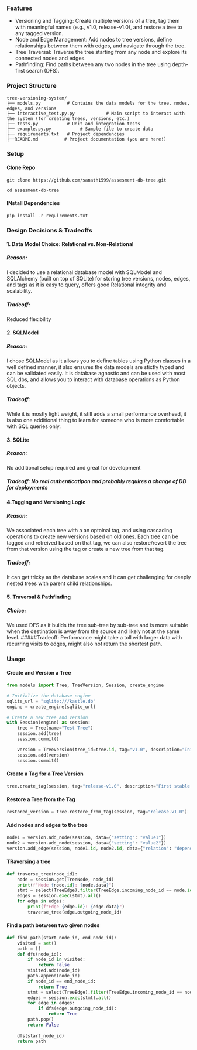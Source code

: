 ### Features
- Versioning and Tagging: Create multiple versions of a tree, tag them with meaningful names (e.g., v1.0, release-v1.0), and restore a tree to any tagged version.
- Node and Edge Management: Add nodes to tree versions, define relationships between them with edges, and navigate through the tree.
- Tree Traversal: Traverse the tree starting from any node and explore its connected nodes and edges.
- Pathfinding: Find paths between any two nodes in the tree using depth-first search (DFS).

### Project Structure 
```shell
tree-versioning-system/
├── models.py          # Contains the data models for the tree, nodes, edges, and versions
├── interactive_test.py.py            # Main script to interact with the system (for creating trees, versions, etc.)
├── tests.py           # Unit and integration tests
├── example.py.py           # Sample file to create data
├── requirements.txt   # Project dependencies
├──README.md          # Project documentation (you are here!)
```


### Setup
#### Clone Repo
```git clone https://github.com/sanath1599/assesment-db-tree.git ```

```cd assesment-db-tree```

#### INstall Dependencies
```pip install -r requirements.txt```

### Design Decisions & Tradeoffs
#### 1. Data Model Choice: Relational vs. Non-Relational
##### Reason:
I decided to use a relational database model with SQLModel and SQLAlchemy (built on top of SQLite) for storing tree versions, nodes, edges, and tags as it is easy to query, offers good Relational integrity and scalability. 

##### Tradeoff:
Reduced flexibility

#### 2. SQLModel
##### Reason: 
I chose SQLModel as it allows you to define tables using Python classes in a well defined manner, it also ensures the data models are stictly typed and can be validated easily. It is database agnostic and can be used with most SQL dbs, and allows you to interact with database operations as Python objects. 

##### Tradeoff: 
While it is mostly light weight, it still adds a small performance overhead, it is also one additional thing to learn for someone who is more comfortable with SQL queries only. 

#### 3. SQLite
##### Reason:
No additional setup required and great for development
##### Tradeoff: No real authenticatipon and probably requires a change of DB for deployments
#### 4.Tagging and Versioning Logic
##### Reason:
We associated each tree with a an optoinal tag, and using cascading operations to create new versions based on old ones. Each tree can be tagged and retreived based on that tag, we can also restore/revert the tree from that version using the tag or create a new tree from that tag. 

##### Tradeoff:
It can get tricky as the database scales and it can get challenging for deeply nested trees with parent child relationships.

#### 5. Traversal & Pathfinding
##### Choice: 
We used DFS as it builds the tree sub-tree by sub-tree and is more suitable when the destination is away from the source and likely not at the same level.
#####Tradeoff: 
Performance might take a toll with larger data with recurring visits to edges, might also not return the shortest path. 

### Usage
#### Create and Version a Tree
```python
from models import Tree, TreeVersion, Session, create_engine

# Initialize the database engine
sqlite_url = "sqlite:///kastle.db"
engine = create_engine(sqlite_url)

# Create a new tree and version
with Session(engine) as session:
    tree = Tree(name="Test Tree")
    session.add(tree)
    session.commit()

    version = TreeVersion(tree_id=tree.id, tag="v1.0", description="Initial version")
    session.add(version)
    session.commit()

```
#### Create a Tag for a Tree Version
```python
tree.create_tag(session, tag="release-v1.0", description="First stable release")

```

#### Restore a Tree from the Tag
```python
restored_version = tree.restore_from_tag(session, tag="release-v1.0")

```
#### Add nodes and edges to the tree 
```python
node1 = version.add_node(session, data={"setting": "value1"})
node2 = version.add_node(session, data={"setting": "value2"})
version.add_edge(session, node1.id, node2.id, data={"relation": "dependency"})
```

#### TRaversing a tree
```python
def traverse_tree(node_id):
    node = session.get(TreeNode, node_id)
    print(f"Node {node.id}: {node.data}")
    stmt = select(TreeEdge).filter(TreeEdge.incoming_node_id == node.id)
    edges = session.exec(stmt).all()
    for edge in edges:
        print(f"Edge {edge.id}: {edge.data}")
        traverse_tree(edge.outgoing_node_id)

```

#### Find a path between two given nodes
```python
def find_path(start_node_id, end_node_id):
    visited = set()
    path = []
    def dfs(node_id):
        if node_id in visited:
            return False
        visited.add(node_id)
        path.append(node_id)
        if node_id == end_node_id:
            return True
        stmt = select(TreeEdge).filter(TreeEdge.incoming_node_id == node_id)
        edges = session.exec(stmt).all()
        for edge in edges:
            if dfs(edge.outgoing_node_id):
                return True
        path.pop()
        return False
    
    dfs(start_node_id)
    return path

```
